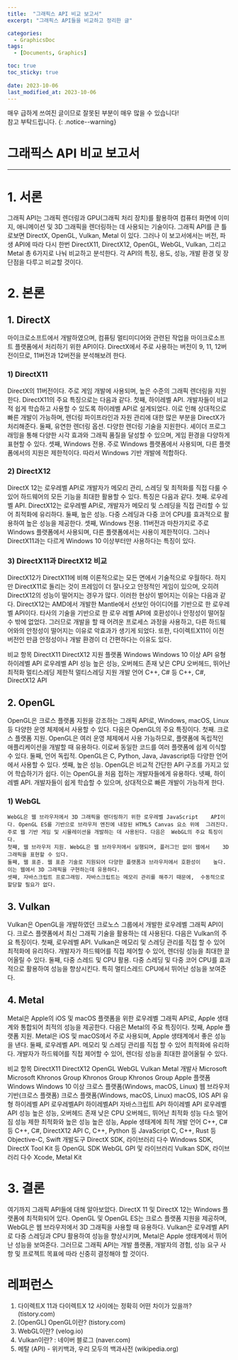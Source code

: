 ```yaml
---
title:  "그래픽스 API 비교 보고서"
excerpt: "그래픽스 API들을 비교하고 정리한 글"

categories:
  - GraphicsDoc
tags:
  - [Documents, Graphics]

toc: true
toc_sticky: true
 
date: 2023-10-06
last_modified_at: 2023-10-06
---
```

매우 급하게 쓰여진 글이므로 잘못된 부분이 매우 많을 수 있습니다!
<br>
참고 부탁드립니다.
{: .notice--warning}
# 그래픽스 API 비교 보고서
---
# 1. 서론
그래픽 API는 그래픽 렌더링과 GPU(그래픽 처리 장치)를 활용하여 컴퓨터 화면에 이미지, 애니메이션 및 3D 그래픽을 렌더링하는 데 사용되는 기술이다. 그래픽 API를 큰 틀로보면 DirectX, OpenGL, Vulkan, Metal 이 있다. 그러나 이 보고서에서는 버전, 파생 API에 따라 다시 한번 DirectX11, DirectX12, OpenGL, WebGL, Vulkan, 그리고 Metal 총 6가지로 나눠 비교하고 분석한다. 각 API의 특징, 용도, 성능, 개발 환경 및 장단점을 다루고 비교할 것이다.

# 2. 본론
## 1. DirectX
마이크로소프트에서 개발하였으며, 컴퓨팅 멀티미디어와 관련된 작업을 마이크로소프트 플랫폼에서 처리하기 위한 API이다. DirectX에서 주로 사용하는 버전이 9, 11, 12버전이므로, 11버전과 12버전을 분석해보려 한다.
### 1) DirectX11
DirectX의 11버전이다. 주로 게임 개발에 사용되며, 높은 수준의 그래픽 렌더링을 지원한다. DirectX11의 주요 특징으로는 다음과 같다.
첫째, 하이레벨 API. 개발자들이 비교적 쉽게 학습하고 사용할 수 있도록 하이레벨 API로 설계되었다. 이로 인해 상대적으로 빠른 개발이 가능하며, 렌더링 파이프라인과 자원 관리에 대한 많은 부분을 DirectX가 처리해준다.
둘째, 유연한 렌더링 옵션. 다양한 렌더링 기술을 지원한다. 셰이더 프로그래밍을 통해 다양한 시각 효과와 그래픽 품질을 달성할 수 있으며, 게임 환경을 다양하게 표현할 수 있다.
셋째, Windows 전용. 주로 Windows 플랫폼에서 사용되며, 다른 플랫폼에서의 지원은 제한적이다. 따라서 Windows 기반 개발에 적합하다.
### 2) DirectX12
DirectX 12는 로우레벨 API로 개발자가 메모리 관리, 스레딩 및 최적화를 직접 다룰 수 있어 하드웨어의 모든 기능을 최대한 활용할 수 있다. 특징은 다음과 같다.
첫째. 로우레벨 API. DirectX12는 로우레벨 API로, 개발자가 메모리 및 스레딩을 직접 관리할 수 있어 최적화에 유리하다.
둘째, 높은 성능. 다중 스레딩과 다중 코어 CPU를 효과적으로 활용하여 높은 성능을 제공한다.
셋째, Windows 전용. 11버전과 마찬가지로 주로 Windows 플랫폼에서 사용되며, 다른 플랫폼에서는 사용이 제한적이다. 그러나 DirectX11과는 다르게 Windows 10 이상부터만 사용하다는 특징이 있다.

### 3) DirectX11과 DirectX12 비교
DirectX12가 DirectX11에 비해 이론적으로는 모든 면에서 기술적으로 우월하다. 하지만 DirectX11로 돌리는 것이 프레임이 더 잘나오고 안정적인 게임이 있으며, 오히려 DirectX12의 성능이 떨어지는 경우가 많다.
이러한 현상이 벌어지는 이유는 다음과 같다.
DirectX12는  AMD에서 개발한 Mantle에서 선보인 아이디어를 기반으로 한 로우레벨 API이다. 타사의 기술을 기반으로 한 로우 레벨 API에 호환성이나 안정성이 떨어질 수 밖에 없었다. 그러므로 개발을 할 때 어려운 프로세스 과정을 사용하고, 다른 하드웨어와의 안정성이 떨어지는 이유로 악효과가 생기게 되었다. 또한, 다이렉트X11이 이전 버전인 만큼 안정성이나 개발 환경이 더 간편하다는 이유도 있다.

비교 항목	DirectX11	DirectX12
지원 플랫폼	Windows	Windows 10 이상
API 유형	하이레벨 API	로우레벨 API
성능	높은 성능, 오버헤드 존재	낮은 CPU 오버헤드, 뛰어난 최적화
멀티스레딩	제한적	멀티스레딩 지원
개발 언어	C++, C# 등	C++, C#, DirectX12 API

## 2. OpenGL
OpenGL은 크로스 플랫폼 지원을 강조하는 그래픽 API로, Windows, macOS, Linux 등 다양한 운영 체제에서 사용할 수 있다. 다음은 OpenGL의 주요 특징이다.
첫째. 크로스 플랫폼 지원. OpenGL은 여러 운영 체제에서 사용 가능하므로, 플랫폼에 독립적인 애플리케이션을 개발할 때 유용하다. 이로써 동일한 코드를 여러 플랫폼에 쉽게 이식할 수 있다.
둘째, 언어 독립적. OpenGL은 C, Python, Java, Javascript등 다양한 언어에서 사용할 수 있다.
셋째, 높은 성능. OpenGL은 비교적 간단한 API 구조를 가지고 있어 학습하기가 쉽다. 이는 OpenGL을 처음 접하는 개발자들에게 유용하다.
넷째, 하이레벨 API. 개발자들이 쉽게 학습할 수 있으며, 상대적으로 빠른 개발이 가능하게 한다.

###	1) WebGL
	WebGL은 웹 브라우저에서 3D 그래픽을 렌더링하기 위한 로우레벨 JavaScript 	API이다. OpenGL ES를 기반으로 브라우저 엔진에 내장된 HTML5 Canvas 요소 위에 	그려진다. 주로 웹 기반 게임 및 시뮬레이션을 개발하는 데 사용된다. 다음은 	WebGL의 주요 특징이다.
	첫째, 웹 브라우저 지원. WebGL은 웹 브라우저에서 실행되며, 플러그인 없이 웹에서 	3D 그래픽을 표현할 수 있다.
	둘째, 웹 표준. 웹 표준 기술로 지원되어 다양한 플랫폼과 브라우저에서 호환성이 	높다. 이는 웹에서 3D 그래픽을 구현하는데 유용하다.
	셋째, 자바스크립트 프로그래밍. 자바스크립트는 메모리 관리를 해주기 때문에, 	수동적으로 할당할 필요가 없다.

## 3. Vulkan
Vulkan은 OpenGL을 개발하였던 크로노스 그룹에서 개발한 로우레벨 그래픽 API이다. 크로스 플랫폼에서 최신 그래픽 기술을 활용하는 데 사용된다. 다음은 Vulkan의 주요 특징이다.
첫째, 로우레벨 API. Vulkan은 메모리 및 스레딩 관리를 직접 할 수 있어 최적화에 유리하다. 개발자가 하드웨어를 직접 제어할 수 있어, 렌더링 성능을 최대한 끌어올릴 수 있다.
둘째, 다중 스레드 및 CPU 활용. 다중 스레딩 및 다중 코어 CPU를 효과적으로 활용하여 성능을 향상시킨다. 특히 멀티스레드 CPU에서 뛰어난 성능을 보여준다.

## 4. Metal
Metal은 Apple의 iOS 및 macOS 플랫폼을 위한 로우레벨 그래픽 API로, Apple 생태계와 통합되어 최적의 성능을 제공한다. 다음은 Metal의 주요 특징이다.
첫째, Apple 플랫폼 지원. Metal은 iOS 및 macOS에서 주로 사용되며, Apple 생태계에서 좋은 성능을 낸다.
둘째, 로우레벨 API. 메모리 및 스레딩 관리를 직접 할 수 있어 최적화에 유리하다. 개발자가 하드웨어를 직접 제어할 수 있어, 렌더링 성능을 최대한 끌어올릴 수 있다.

비교 항목	DirectX11	DirectX12	OpenGL	WebGL	Vulkan	Metal
개발사	Microsoft	Microsoft	Khronos Group	Khronos Group	Khronos Group	Apple
플랫폼	Windows	Windows 10 이상	크로스 플랫폼(Windows, macOS, Linux)	웹 브라우저 기반(크로스 플랫폼)	크로스 플랫폼(Windows, macOS, Linux)	macOS, IOS
API 유형	하이레벨 API	로우레벨API	하이레벨API	자바스크립트 API	하이레벨 API	로우레벨 API
성능	높은 성능, 오버헤드 존재	낮은 CPU 오버헤드, 뛰어난 최적화	성능 다소 떨어짐	성능 제한	최적화와 높은 성능	높은 성능, Apple 생태계에 최적
개발 언어	C++, C# 등	C++, C#, DirectX12 API	C, C++, Python 등	JavaScript	C, C++, Rust 등	Objective-C, Swift
개발도구	DirectX SDK, 라이브러리 다수	Windows SDK, DirectX Tool Kit 등	OpenGL SDK	WebGL GPI 및 라이브러리	Vulkan SDK, 라이브러리 다수	Xcode, Metal Kit

# 3. 결론
여기까지 그래픽 API들에 대해 알아보았다.  DirectX 11 및 DirectX 12는 Windows 플랫폼에 최적화되어 있다. OpenGL 및 OpenGL ES는 크로스 플랫폼 지원을 제공하며, WebGL은 웹 브라우저에서 3D 그래픽을 사용할 때 유용하다. Vulkan은 로우레벨 API로 다중 스레딩과 CPU 활용하여 성능을 향상시키며, Metal은 Apple 생태계에서 뛰어난 성능을 보여준다. 그러므로 그래픽 API는 개발 플랫폼, 개발자의 경험, 성능 요구 사항 및 프로젝트 목표에 따라 신중히 결정해야 할 것이다.

# 레퍼런스
1. 다이렉트X 11과 다이렉트X 12 사이에는 정확히 어떤 차이가 있을까? (tistory.com)
2. [OpenGL] OpenGL이란? (tistory.com)
3. WebGL이란? (velog.io)
4. Vulkan이란? : 네이버 블로그 (naver.com)
5. 메탈 (API) - 위키백과, 우리 모두의 백과사전 (wikipedia.org)